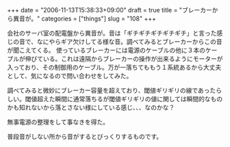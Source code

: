 +++
date = "2006-11-13T15:38:33+09:00"
draft = true
title = "ブレーカーから異音が。"
categories = ["things"]
slug = "108"
+++

会社のサーバ室の配電盤から異音が。音は「ギチギチギチギチギチ」と言った感じの音で、なにやらギア欠けしてる様な音。調べてみるとブレーカーからこの音が聞こえてくる。
使っているブレーカーには電源のケーブルの他に３本のケーブルが伸びている。これは遠隔からブレーカーの操作が出来るようにモーターが入っており、その制御用のケーブル。万が一落ちてももう１系統あるから大丈夫として、気になるので問い合わせをしてみた。

調べてみると微妙にブレーカー容量を超えており、閾値ギリギリの線であったらしい。閾値超えた瞬間に通常落ちるが閾値ギリギリの値に関しては瞬間的なものかも知れないから落とさない様にしている感じ、、、なのかな？

無事電源の整理をして事なきを得た。

普段音がしない所から音がするとびっくりするものです。
